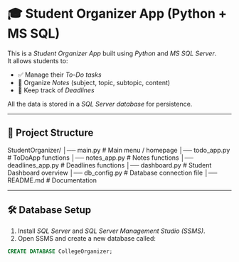 # 🎓 Student Organizer App (Python + MS SQL)

This is a *Student Organizer App* built using *Python* and *MS SQL Server*.  
It allows students to:
- ✅ Manage their *To-Do tasks*
- 📝 Organize *Notes* (subject, topic, subtopic, content)
- 📅 Keep track of *Deadlines*  

All the data is stored in a *SQL Server database* for persistence.  

---

## 📂 Project Structure
StudentOrganizer/
│── main.py              # Main menu / homepage
│── todo_app.py          # ToDoApp functions
│── notes_app.py         # Notes functions
│── deadlines_app.py     # Deadlines functions
│── dashboard.py         # Student Dashboard overview
│── db_config.py         # Database connection file
│── README.md            # Documentation

---

## 🛠 Database Setup

1. Install *SQL Server* and *SQL Server Management Studio (SSMS)*.
2. Open SSMS and create a new database called:

```sql
CREATE DATABASE CollegeOrganizer;
